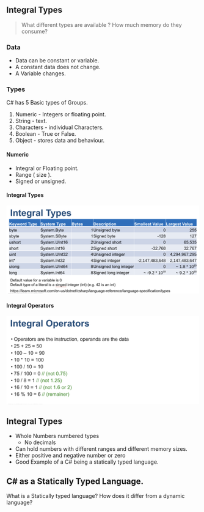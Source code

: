 ## Integral Types
> What different types are available ? How much memory do they consume?

### Data
* Data can be constant or variable.
* A constant data does not change.
* A Variable changes.

### Types 

C# has 5 Basic types of Groups.
1. Numeric - Integers or floating point.
2. String - text.
3. Characters - individual Characters.
4. Boolean - True or False.
5. Object - stores data and behaviour.

#### Numeric 
* Integral or Floating point.
* Range ( size ).
* Signed or unsigned.
#### Integral Types 

![](Week%201/Pasted%20image%2020240721203442.png)


#### Integral Operators

![](Week%201/Pasted%20image%2020240721203454.png)

## Integral Types 

* Whole Numbers numbered types 
	* No decimals 
* Can hold numbers with different ranges and different memory sizes.
* Either positive and negative number or zero
* Good Example of a C# being a statically typed language.

## C# as a Statically Typed Language.
What is a Statically typed language? How does it differ from a dynamic language?
